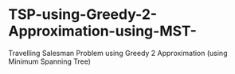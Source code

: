 # TSP-using-Greedy-2-Approximation-using-MST-
Travelling Salesman Problem using Greedy 2 Approximation (using Minimum Spanning Tree)
